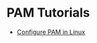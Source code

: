 # PAM Tutorials

* [Configure PAM in Linux](https://www.tecmint.com/configure-pam-in-centos-ubuntu-linux/)
